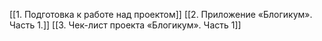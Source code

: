[[1. Подготовка к работе над проектом]]
[[2. Приложение «Блогикум». Часть 1.]]
[[3. Чек-лист проекта «Блогикум». Часть 1]]
